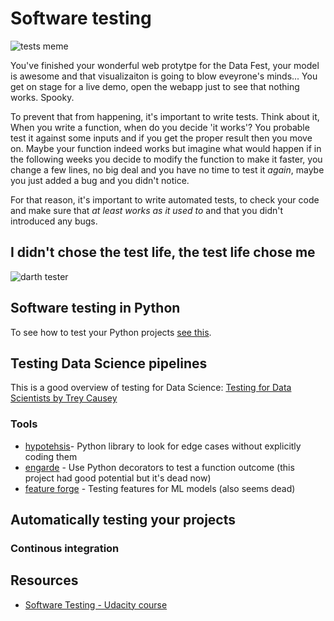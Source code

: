 # Software testing

![tests meme](http://s2.quickmeme.com/img/bf/bf321947675de864ac980948a6c835a82768a0eb48091d32e432fabcf4165666.jpg)

You've finished your wonderful web protytpe for the Data Fest, your model is awesome and that visualizaiton is going to blow eveyrone's minds... You get on stage for a live demo, open the webapp just to see that nothing works. Spooky.

To prevent that from happening, it's important to write tests. Think about it, When you write a function, when do you decide 'it works'? You probable test it against some inputs and if you get the proper result then you move on. Maybe your function indeed works but imagine what would happen if in the following weeks you decide to modify the function to make it faster, you change a few lines, no big deal and you have no time to test it *again*, maybe you just added a bug and you didn't notice.

For that reason, it's important to write automated tests, to check your code and make sure that *at least works as it used to* and that you didn't introduced any bugs.

## I didn't chose the test life, the test life chose me

![darth tester](http://s2.quickmeme.com/img/03/0347c3efdc17cc1959d089f60b8b2fc267d9093caa8e8cb483bf476b58e63e45.jpg)



## Software testing in Python

To see how to test your Python projects [see this](python_testing.md).

## Testing Data Science pipelines

This is a good overview of testing for Data Science: [Testing for Data Scientists by Trey Causey](https://www.youtube.com/watch?v=GEqM9uJi64Q)

### Tools

*   [hypotehsis](https://github.com/HypothesisWorks/hypothesis-python)- Python library to look for edge cases without explicitly coding them
*   [engarde](https://github.com/TomAugspurger/engarde) - Use Python decorators to test a function outcome (this project had good potential but it's dead now)
*   [feature forge](https://github.com/machinalis/featureforge) - Testing features for ML models (also seems dead)

## Automatically testing your projects

### Continous integration



## Resources

*   [Software Testing - Udacity course](https://www.udacity.com/course/software-testing--cs258)